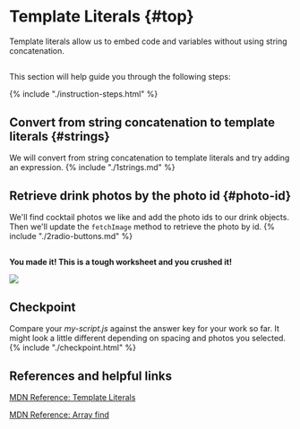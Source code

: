 # Template Literals {#top}
Template literals allow us to embed code and variables without using string concatenation.

<!-- trick markdown to give me a little space between these two sections of text -->
## 
This section will help guide you through the following steps:

{% include "./instruction-steps.html" %}

## Convert from string concatenation to template literals {#strings} <span class="navigate-top"><a href="#top" title="Take me to the top of page"><i class="fa fa-chevron-circle-up" aria-hidden="true"></i></a></span>
We will convert from string concatenation to template literals and try adding an expression. 
{% include "./1strings.md" %}

## Retrieve drink photos by the photo id {#photo-id} <span class="navigate-top"><a href="#top" title="Take me to the top of page"><i class="fa fa-chevron-circle-up" aria-hidden="true"></i></a></span>
We'll find cocktail photos we like and add the photo ids to our drink objects. Then we'll update the `fetchImage` method to retrieve the photo by id.
{% include "./2radio-buttons.md" %}

<!-- trick markdown to give me a little space between these two sections of text -->
## 
**You made it! This is a tough worksheet and you crushed it!**

![](https://media.giphy.com/media/l1KcPomNdcKbXgV7q/giphy.gif)

<!-- trick markdown to give me a little space between these two sections of text -->
## 

## Checkpoint <span class="navigate-top"><a href="#top" title="Take me to the top of page"><i class="fa fa-chevron-circle-up" aria-hidden="true"></i></a></span>
Compare your _my-script.js_ against the answer key for your work so far. It might look a little different depending on spacing and photos you selected.  
{% include "./checkpoint.html" %}


<!-- trick markdown to give me a little space between these two sections of text -->
## 
## References and helpful links <span class="navigate-top"><a href="#top" title="Take me to the top of page"><i class="fa fa-chevron-circle-up" aria-hidden="true"></i></a></span>
[MDN Reference: Template Literals](https://developer.mozilla.org/en-US/docs/Web/JavaScript/Reference/Template_literals)

[MDN Reference: Array find](https://developer.mozilla.org/en-US/docs/Web/JavaScript/Reference/Global_Objects/Array/find)



